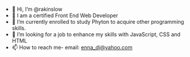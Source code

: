 - 👋 Hi, I’m @rakinslow
- 👀 I am a certified Front End Web Developer
- 🌱 I’m currently enrolled to study Phyton to acquire other programming skills.
- 💞️ I’m looking for a job to enhance my skills with JavaScript, CSS and HTML
- 📫 How to reach me- email: enna_dj@yahoo.com

<!---
rakinslow/rakinslow is a ✨ special ✨ repository because its `README.md` (this file) appears on your GitHub profile.
You can click the Preview link to take a look at your changes.
--->
